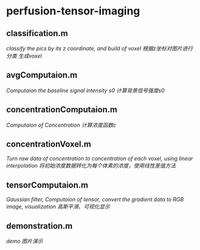 # perfusion-tensor-imaging

## classification.m
*classify the pics by its z coordinate, and build of voxel*
*根据z坐标对图片进行分类 生成voxel*


## avgComputaion.m
*Computaion the baseline signal intensity s0*
*计算背景信号强度s0*


## concentrationComputaion.m
*Computaion of Concentration*
*计算浓度函数c*

## concentrationVoxel.m
*Turn raw data of concentration to concentration of each voxel, using linear interpolation*
*将初始浓度数据转化为每个体素的浓度，使用线性差值方法*

## tensorComputaion.m
*Gaussian filter, Computaion of tensor, convert the gradient data to RGB image, visualization*
*高斯平滑、可视化显示*


## demonstration.m
*demo*
*图片演示*
